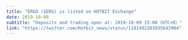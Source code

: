 ```yaml
---
title: "ERGO ($ERG) is listed on HOTBIT Exchange"
date: 2019-10-08
subtitle: "Deposits and trading open at: 2019-10-09 15:00（UTC+8）"
link: "https://twitter.com/Hotbit_news/status/1181492203035643904"
---
```

